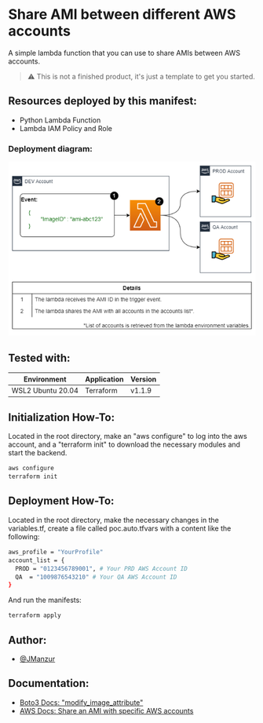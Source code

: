 # Share AMI between different AWS accounts

A simple lambda function that you can use to share AMIs between AWS accounts.

> :warning:	This is not a finished product, it's just a template to get you started.

## Resources deployed by this manifest:

- Python Lambda Function
- Lambda IAM Policy and Role

### Deployment diagram:

![App Screenshot](images/AMI_Sharing.drawio.png)

## Tested with: 

| Environment | Application | Version  |
| ----------------- |-----------|---------|
| WSL2 Ubuntu 20.04 | Terraform | v1.1.9  |

## Initialization How-To:
Located in the root directory, make an "aws configure" to log into the aws account, and a "terraform init" to download the necessary modules and start the backend.

```bash
aws configure
terraform init
```

## Deployment How-To:

Located in the root directory, make the necessary changes in the variables.tf, create a file called poc.auto.tfvars with a content like the following:

```bash
aws_profile = "YourProfile"
account_list = {
  PROD = "0123456789001", # Your PRD AWS Account ID
  QA  = "1009876543210" # Your QA AWS Account ID
}
```

And run the manifests:

```bash
terraform apply
```

## Author:

- [@JManzur](https://jmanzur.com)

## Documentation:

- [Boto3 Docs: "modify_image_attribute"](https://boto3.amazonaws.com/v1/documentation/api/latest/reference/services/ec2.html#EC2.Client.modify_image_attribute)
- [AWS Docs: Share an AMI with specific AWS accounts](https://docs.aws.amazon.com/AWSEC2/latest/UserGuide/sharingamis-explicit.html)